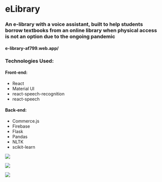 # eLibrary

### An e-library with a voice assistant, built to help students borrow textbooks from an online library when physical access is not an option due to the ongoing pandemic


#### e-library-af799.web.app/


### Technologies Used:

#### Front-end:

- React
- Material UI
- react-speech-recognition
- react-speech


#### Back-end:

- Commerce.js
- Firebase 
- Flask
- Pandas
- NLTK
- scikit-learn


![](https://i.imgur.com/8K1tTEK.png)

![](https://i.imgur.com/ZtxZHbk.png)

![](https://i.imgur.com/lXxFyLg.png)
